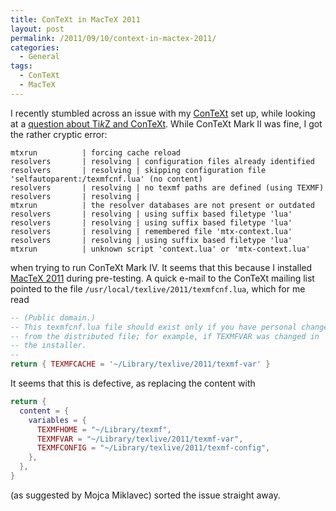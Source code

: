 ```yaml
---
title: ConTeXt in MacTeX 2011
layout: post
permalink: /2011/09/10/context-in-mactex-2011/
categories:
  - General
tags:
  - ConTeXt
  - MacTeX
---
```

I recently stumbled across an issue with my [ConTeXt](http://wiki.contextgarden.net) set up, while looking at a [question about Ti<i>k</i>Z and ConTeXt](https://tex.stackexchange.com/q/27952/73). While ConTeXt Mark II was fine, I got the rather cryptic error:

```
mtxrun          | forcing cache reload
resolvers       | resolving | configuration files already identified
resolvers       | resolving | skipping configuration file
'selfautoparent:/texmfcnf.lua' (no content)
resolvers       | resolving | no texmf paths are defined (using TEXMF)
resolvers       | resolving |
mtxrun          | the resolver databases are not present or outdated
resolvers       | resolving | using suffix based filetype 'lua'
resolvers       | resolving | using suffix based filetype 'lua'
resolvers       | resolving | remembered file 'mtx-context.lua'
resolvers       | resolving | using suffix based filetype 'lua'
mtxrun          | unknown script 'context.lua' or 'mtx-context.lua'
```

when trying to run ConTeXt Mark IV. It seems that this because I installed [MacTeX 2011](https://tug.org/mactex) during pre-testing. A quick e-mail to the ConTeXt mailing list pointed to the file `/usr/local/texlive/2011/texmfcnf.lua`, which for me read

```lua
-- (Public domain.)
-- This texmfcnf.lua file should exist only if you have personal changes
-- from the distributed file; for example, if TEXMFVAR was changed in
-- the installer.
--
return { TEXMFCACHE = '~/Library/texlive/2011/texmf-var' }
```

It seems that this is defective, as replacing the content with

```lua
return {
  content = {
    variables = {
      TEXMFHOME = "~/Library/texmf",
      TEXMFVAR = "~/Library/texlive/2011/texmf-var",
      TEXMFCONFIG = "~/Library/texlive/2011/texmf-config",
    },
  },
}
```

(as suggested by Mojca Miklavec) sorted the issue straight away.
